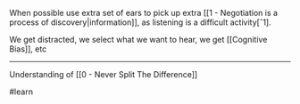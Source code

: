 When possible use extra set of ears to pick up extra [[1 - Negotiation is a process of discovery|information]], as listening is a difficult activity[ˆ1].

We get distracted, we select what we want to hear, we get [[Cognitive Bias]], etc

---

Understanding of [[0 - Never Split The Difference]]

[^1]: [[Listening is not a passive activity]] and [[We get easily overwhelmed]]

#learn 